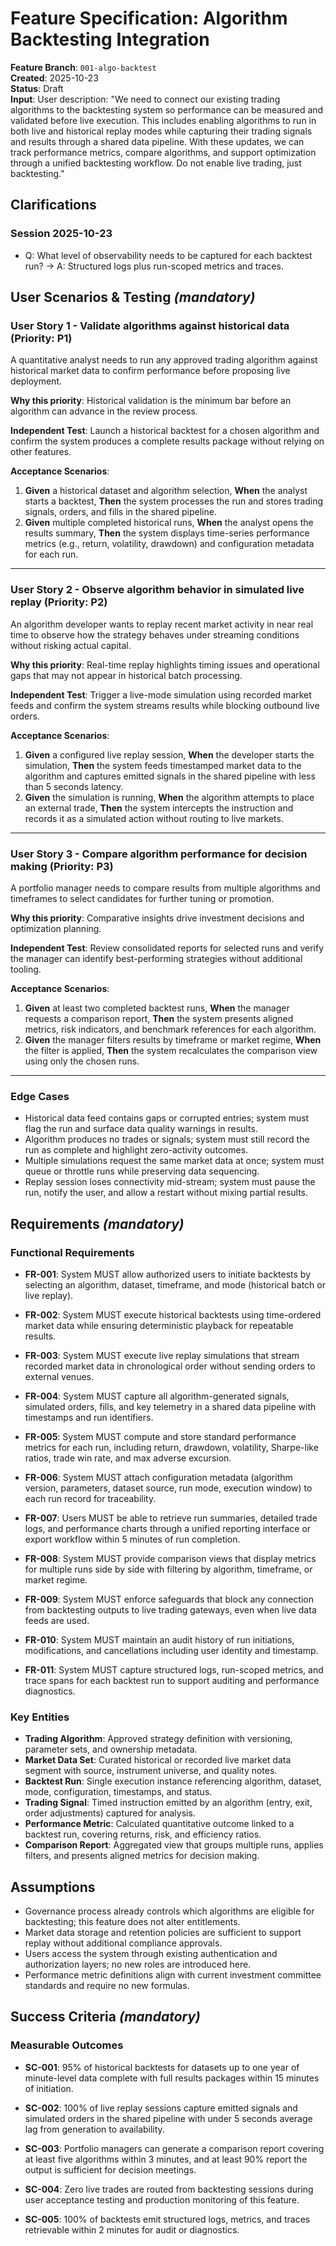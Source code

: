 # Feature Specification: Algorithm Backtesting Integration

**Feature Branch**: `001-algo-backtest`  
**Created**: 2025-10-23  
**Status**: Draft  
**Input**: User description: "We need to connect our existing trading algorithms to the backtesting system so performance can be measured and validated before live execution. This includes enabling algorithms to run in both live and historical replay modes while capturing their trading signals and results through a shared data pipeline. With these updates, we can track performance metrics, compare algorithms, and support optimization through a unified backtesting workflow. Do not enable live trading, just backtesting."

## Clarifications
### Session 2025-10-23
- Q: What level of observability needs to be captured for each backtest run? → A: Structured logs plus run-scoped metrics and traces.



## User Scenarios & Testing *(mandatory)*

### User Story 1 - Validate algorithms against historical data (Priority: P1)

A quantitative analyst needs to run any approved trading algorithm against historical market data to confirm performance before proposing live deployment.

**Why this priority**: Historical validation is the minimum bar before an algorithm can advance in the review process.

**Independent Test**: Launch a historical backtest for a chosen algorithm and confirm the system produces a complete results package without relying on other features.

**Acceptance Scenarios**:

1. **Given** a historical dataset and algorithm selection, **When** the analyst starts a backtest, **Then** the system processes the run and stores trading signals, orders, and fills in the shared pipeline.
2. **Given** multiple completed historical runs, **When** the analyst opens the results summary, **Then** the system displays time-series performance metrics (e.g., return, volatility, drawdown) and configuration metadata for each run.

---

### User Story 2 - Observe algorithm behavior in simulated live replay (Priority: P2)

An algorithm developer wants to replay recent market activity in near real time to observe how the strategy behaves under streaming conditions without risking actual capital.

**Why this priority**: Real-time replay highlights timing issues and operational gaps that may not appear in historical batch processing.

**Independent Test**: Trigger a live-mode simulation using recorded market feeds and confirm the system streams results while blocking outbound live orders.

**Acceptance Scenarios**:

1. **Given** a configured live replay session, **When** the developer starts the simulation, **Then** the system feeds timestamped market data to the algorithm and captures emitted signals in the shared pipeline with less than 5 seconds latency.
2. **Given** the simulation is running, **When** the algorithm attempts to place an external trade, **Then** the system intercepts the instruction and records it as a simulated action without routing to live markets.

---

### User Story 3 - Compare algorithm performance for decision making (Priority: P3)

A portfolio manager needs to compare results from multiple algorithms and timeframes to select candidates for further tuning or promotion.

**Why this priority**: Comparative insights drive investment decisions and optimization planning.

**Independent Test**: Review consolidated reports for selected runs and verify the manager can identify best-performing strategies without additional tooling.

**Acceptance Scenarios**:

1. **Given** at least two completed backtest runs, **When** the manager requests a comparison report, **Then** the system presents aligned metrics, risk indicators, and benchmark references for each algorithm.
2. **Given** the manager filters results by timeframe or market regime, **When** the filter is applied, **Then** the system recalculates the comparison view using only the chosen runs.

---

### Edge Cases

- Historical data feed contains gaps or corrupted entries; system must flag the run and surface data quality warnings in results.
- Algorithm produces no trades or signals; system must still record the run as complete and highlight zero-activity outcomes.
- Multiple simulations request the same market data at once; system must queue or throttle runs while preserving data sequencing.
- Replay session loses connectivity mid-stream; system must pause the run, notify the user, and allow a restart without mixing partial results.

## Requirements *(mandatory)*

### Functional Requirements

- **FR-001**: System MUST allow authorized users to initiate backtests by selecting an algorithm, dataset, timeframe, and mode (historical batch or live replay).
- **FR-002**: System MUST execute historical backtests using time-ordered market data while ensuring deterministic playback for repeatable results.
- **FR-003**: System MUST execute live replay simulations that stream recorded market data in chronological order without sending orders to external venues.
- **FR-004**: System MUST capture all algorithm-generated signals, simulated orders, fills, and key telemetry in a shared data pipeline with timestamps and run identifiers.
- **FR-005**: System MUST compute and store standard performance metrics for each run, including return, drawdown, volatility, Sharpe-like ratios, trade win rate, and max adverse excursion.
- **FR-006**: System MUST attach configuration metadata (algorithm version, parameters, dataset source, run mode, execution window) to each run record for traceability.
- **FR-007**: Users MUST be able to retrieve run summaries, detailed trade logs, and performance charts through a unified reporting interface or export workflow within 5 minutes of run completion.
- **FR-008**: System MUST provide comparison views that display metrics for multiple runs side by side with filtering by algorithm, timeframe, or market regime.
- **FR-009**: System MUST enforce safeguards that block any connection from backtesting outputs to live trading gateways, even when live data feeds are used.
- **FR-010**: System MUST maintain an audit history of run initiations, modifications, and cancellations including user identity and timestamp.

- **FR-011**: System MUST capture structured logs, run-scoped metrics, and trace spans for each backtest run to support auditing and performance diagnostics.
### Key Entities

- **Trading Algorithm**: Approved strategy definition with versioning, parameter sets, and ownership metadata.
- **Market Data Set**: Curated historical or recorded live market data segment with source, instrument universe, and quality notes.
- **Backtest Run**: Single execution instance referencing algorithm, dataset, mode, configuration, timestamps, and status.
- **Trading Signal**: Timed instruction emitted by an algorithm (entry, exit, order adjustments) captured for analysis.
- **Performance Metric**: Calculated quantitative outcome linked to a backtest run, covering returns, risk, and efficiency ratios.
- **Comparison Report**: Aggregated view that groups multiple runs, applies filters, and presents aligned metrics for decision making.

## Assumptions

- Governance process already controls which algorithms are eligible for backtesting; this feature does not alter entitlements.
- Market data storage and retention policies are sufficient to support replay without additional compliance approvals.
- Users access the system through existing authentication and authorization layers; no new roles are introduced here.
- Performance metric definitions align with current investment committee standards and require no new formulas.

## Success Criteria *(mandatory)*

### Measurable Outcomes

- **SC-001**: 95% of historical backtests for datasets up to one year of minute-level data complete with full results packages within 15 minutes of initiation.
- **SC-002**: 100% of live replay sessions capture emitted signals and simulated orders in the shared pipeline with under 5 seconds average lag from generation to availability.
- **SC-003**: Portfolio managers can generate a comparison report covering at least five algorithms within 3 minutes, and at least 90% report the output is sufficient for decision meetings.
- **SC-004**: Zero live trades are routed from backtesting sessions during user acceptance testing and production monitoring of this feature.

- **SC-005**: 100% of backtests emit structured logs, metrics, and traces retrievable within 2 minutes for audit or diagnostics.